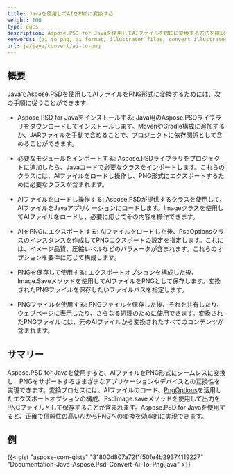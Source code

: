 ```yaml
---
title: Javaを使用してAIをPNGに変換する
weight: 100
type: docs
description: Aspose.PSD for Javaを使用してAIファイルをPNGに変換する方法を確認してください。
keywords: [ai to png, ai format, illustrator files, convert illustrator, png, psd api, java, code sample]
url: ja/java/convert/ai-to-png
---
```


## **概要**
JavaでAspose.PSDを使用してAIファイルをPNG形式に変換するためには、次の手順に従うことができます:

- Aspose.PSD for Javaをインストールする: Java用のAspose.PSDライブラリをダウンロードしてインストールします。MavenやGradle構成に追加するか、JARファイルを手動で含めることで、プロジェクトに依存関係として含めることができます。

- 必要なモジュールをインポートする: Aspose.PSDライブラリをプロジェクトに追加したら、Javaコードで必要なクラスをインポートします。これらのクラスには、AIファイルをロードし操作し、PNG形式にエクスポートするために必要なクラスが含まれます。

- AIファイルをロードし操作する: Aspose.PSDが提供するクラスを使用して、AIファイルをJavaアプリケーションにロードします。Imageクラスを使用してAIファイルをロードし、必要に応じてその内容を操作できます。

- AIをPNGにエクスポートする: AIファイルをロードした後、PsdOptionsクラスのインスタンスを作成してPNGエクスポートの設定を指定します。これには、イメージ品質、圧縮レベルなどのパラメータが含まれます。これらのオプションを要件に応じて構成します。

- PNGを保存して使用する: エクスポートオプションを構成した後、Image.Saveメソッドを使用してAIファイルをPNGとして保存します。変換されたPNGファイルを保存したいファイルパスを指定します。

- PNGファイルを使用する: PNGファイルを保存した後、それを共有したり、ウェブページに表示したり、さらなる処理のために使用できます。変換されたPNGファイルには、元のAIファイルから変換されたすべてのコンテンツが含まれます。

## **サマリー**
Aspose.PSD for Javaを使用すると、AIファイルをPNG形式にシームレスに変換し、PNGをサポートするさまざまなアプリケーションやデバイスとの互換性を実現できます。変換プロセスには、AIファイルのロード、[PngOptions](https://reference.aspose.com/psd/java/com.aspose.psd.imageoptions/pngoptions/)を活用したエクスポートオプションの構成、PsdImage.saveメソッドを使用して出力をPNGファイルとして保存することが含まれます。Aspose.PSD for Javaを使用すると、正確で信頼性の高いAIからPNGへの変換を効率的に実現できます。

## **例**
{{< gist "aspose-com-gists" "31800d807a72f1f50fe4b29374119227" "Documentation-Java-Aspose.Psd-Convert-Ai-To-Png.java" >}}
